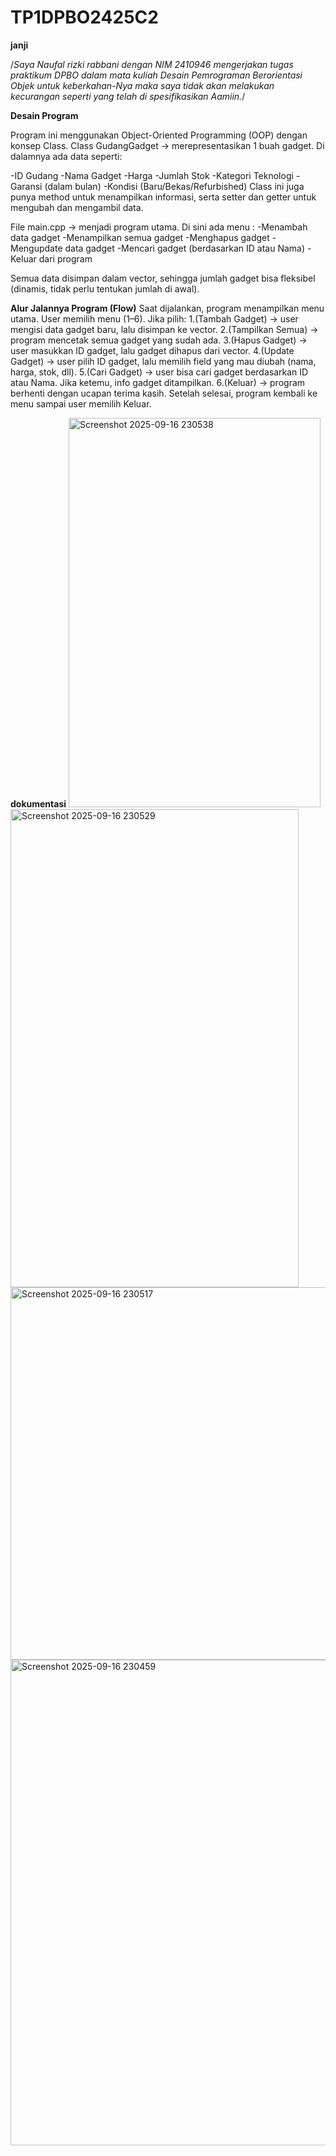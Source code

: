 # TP1DPBO2425C2

**janji**

/*Saya Naufal rizki rabbani dengan NIM 2410946
mengerjakan tugas praktikum DPBO dalam mata kuliah
Desain Pemrograman Berorientasi Objek untuk keberkahan-Nya
maka saya tidak akan melakukan kecurangan seperti
yang telah di spesifikasikan Aamiin.*/


**Desain Program**

Program ini menggunakan Object-Oriented Programming (OOP) dengan konsep Class.
Class GudangGadget → merepresentasikan 1 buah gadget. Di dalamnya ada data seperti:

-ID Gudang
-Nama Gadget
-Harga
-Jumlah Stok
-Kategori Teknologi
-Garansi (dalam bulan)
-Kondisi (Baru/Bekas/Refurbished)
Class ini juga punya method untuk menampilkan informasi, serta setter dan getter untuk mengubah dan mengambil data.

File main.cpp → menjadi program utama. Di sini ada menu :
-Menambah data gadget
-Menampilkan semua gadget
-Menghapus gadget
-Mengupdate data gadget
-Mencari gadget (berdasarkan ID atau Nama)
-Keluar dari program

Semua data disimpan dalam vector<GudangGadget>, sehingga jumlah gadget bisa fleksibel (dinamis, tidak perlu tentukan jumlah di awal).

**Alur Jalannya Program (Flow)**
Saat dijalankan, program menampilkan menu utama.
User memilih menu (1–6).
Jika pilih:
1.(Tambah Gadget) → user mengisi data gadget baru, lalu disimpan ke vector.
2.(Tampilkan Semua) → program mencetak semua gadget yang sudah ada.
3.(Hapus Gadget) → user masukkan ID gadget, lalu gadget dihapus dari vector.
4.(Update Gadget) → user pilih ID gadget, lalu memilih field yang mau diubah (nama, harga, stok, dll).
5.(Cari Gadget) → user bisa cari gadget berdasarkan ID atau Nama. Jika ketemu, info gadget ditampilkan.
6.(Keluar) → program berhenti dengan ucapan terima kasih.
Setelah selesai, program kembali ke menu sampai user memilih Keluar.

**dokumentasi**
<img width="403" height="623" alt="Screenshot 2025-09-16 230538" src="https://github.com/user-attachments/assets/9e0b61be-b511-4605-b2c1-67fc9c3a7970" />
<img width="461" height="765" alt="Screenshot 2025-09-16 230529" src="https://github.com/user-attachments/assets/02cb9f92-f33e-4ade-854d-9fe463b000c1" />
<img width="625" height="596" alt="Screenshot 2025-09-16 230517" src="https://github.com/user-attachments/assets/4fc402c6-a2ef-4a6b-b7e2-9be135a4e850" />
<img width="834" height="777" alt="Screenshot 2025-09-16 230459" src="https://github.com/user-attachments/assets/a407ca3a-757a-4cc8-9735-8893ddbadfbd" />





